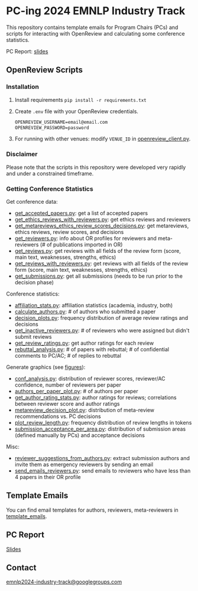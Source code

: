 # PC-ing 2024 EMNLP Industry Track

This repository contains template emails for Program Chairs (PCs) and scripts for interacting with OpenReview and calculating some conference statistics.

PC Report: [slides](https://docs.google.com/presentation/d/1OYl8Bg-ZXpdzw1xM8TU1Ar4WHs5cmB0s5vpWUllWpkc/edit?usp=sharing)

## OpenReview Scripts

### Installation
1. Install requirements `pip install -r requirements.txt`
2. Create `.env` file with your OpenReview credentials. 

    ```txt
    OPENREVIEW_USERNAME=email@email.com
    OPENREVIEW_PASSWORD=password
    ```

3. For running with other venues: modify `VENUE_ID` in [openreview_client.py](src%2Fopenreview_client.py).

### Disclaimer

Please note that the scripts in this repository were developed very rapidly and under a constrained timeframe.

### Getting Conference Statistics

Get conference data:
- [get_accepted_papers.py](src%2Fget_accepted_papers.py): get a list of accepted papers
- [get_ethics_reviews_with_reviewers.py](src%2Fget_ethics_reviews_with_reviewers.py): get ethics reviews and reviewers
- [get_metareviews_ethics_review_scores_decisions.py](src%2Fget_metareviews_ethics_review_scores_decisions.py): get metareviews, ethics reviews, review scores, and decisions
- [get_reviewers.py](src%2Fget_reviewers.py): info about OR profiles for reviewers and meta-reviewers (# of publications imported in OR)
- [get_reviews.py](src%2Fget_reviews.py): get reviews with all fields of the review form (score, main text, weaknesses, strengths, ethics)
- [get_reviews_with_reviewers.py](src%2Fget_reviews_with_reviewers.py): get reviews with all fields of the review form (score, main text, weaknesses, strengths, ethics)
- [get_submissions.py](src%2Fget_submissions.py): get all submissions (needs to be run prior to the decision phase)

Conference statistics:
- [affiliation_stats.py](src%2Faffiliation_stats.py): affiliation statistics (academia, industry, both)
- [calculate_authors.py](src%2Fcalculate_authors.py): # of authors who submitted a paper
- [decision_plots.py](src%2Fdecision_plots.py): frequency distribution of average review ratings and decisions
- [get_inactive_reviewers.py](src%2Fget_inactive_reviewers.py): # of reviewers who were assigned but didn't submit reviews
- [get_review_ratings.py](src%2Fget_review_ratings.py): get author ratings for each review
- [rebuttal_analysis.py](src%2Frebuttal_analysis.py): # of papers with rebuttal; # of confidential comments to PC/AC; # of replies to rebuttal 

Generate graphics (see [figures](data%2Ffigures)):
- [conf_analysis.py](src%2Fconf_analysis.py): distribution of reviewer scores, reviewer/AC confidence, number of reviewers per paper
- [authors_per_paper_plot.py](src%2Fauthors_per_paper_plot.py): # of authors per paper
- [get_author_rating_stats.py](src%2Fget_author_rating_stats.py): author ratings for reviews; correlations between reviewer score and author ratings
- [metareview_decision_plot.py](src%2Fmetareview_decision_plot.py): distribution of meta-review recommendations vs. PC decisions
- [plot_review_length.py](src%2Fplot_review_length.py): frequency distribution of review lengths in tokens
- [submission_acceptance_per_area.py](src%2Fsubmission_acceptance_per_area.py): distribution of submission areas (defined manually by PCs) and acceptance decisions

Misc:
- [reviewer_suggestions_from_authors.py](src%2Freviewer_suggestions_from_authors.py): extract submission authors and invite them as emergency reviewers by sending an email
- [send_emails_reviewers.py](src%2Fsend_emails_reviewers.py): send emails to reviewers who have less than 4 papers in their OR profile


## Template Emails

You can find email templates for authors, reviewers, meta-reviewers in [template_emails](template_emails).

## PC Report

[Slides](https://docs.google.com/presentation/d/1OYl8Bg-ZXpdzw1xM8TU1Ar4WHs5cmB0s5vpWUllWpkc/edit?usp=sharing)

## Contact
<emnlp2024-industry-track@googlegroups.com>
